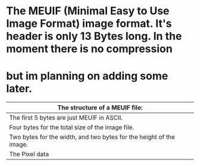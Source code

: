 # The MEUIF (Minimal Easy to Use Image Format) image format. It's header is only 13 Bytes long. In the moment there is no compression
# but im planning on adding some later.

| The structure of a MEUIF file:                                           |
|--------------------------------------------------------------------------|
| The first 5 bytes are just MEUIF in ASCII. <br>                          |
| Four bytes for the total size of the image file. <br>                    |
| Two bytes for the width, and two bytes for the height of the image. <br> |
| The Pixel data <br>                                                      |